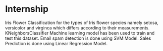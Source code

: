 # Internship
Iris Flower Classification for the types of Iris flower species namely setosa, versicolor and virginca which differs according to their measurements. KNeighborsClassifier Machine learning model has been used to train and test this dataset.
Email spam detection is done using SVM Model.
Sales Prediction is done using Linear Regression Model.
